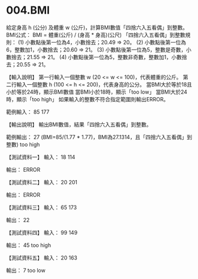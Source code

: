# 004.BMI

給定身高 h (公分) 及體重 w (公斤)，計算BMI數值「四捨六入五看偶」到整數。BMI公式：
BMI = 體重(公斤) / (身高 * 身高)(公尺)
「四捨六入五看偶」到整數規則：
(1) 小數點後第一位為4，小數捨去；20.49 => 20。
(2) 小數點後第一位為6，整數加1，小數捨去；20.60 => 21。
(3) 小數點後第一位為5，整數是奇數，小數捨去；21.55 => 21。
(4) 小數點後第一位為5，整數非奇數，整數加1，小數捨去；20.55 => 21。

【輸入說明】
第一行輸入一個整數 w (20 <= w <= 100)，代表體重的公斤。
第二行輸入一個整數 h (100 <= h <= 200)，代表身高的公分。
當BMI大於等於18且小於等於24時，顯示BMI數值
當BMI小於18時，顯示「too low」
當BMI大於24時，顯示「too high」
如果輸入的整數不符合指定範圍則輸出ERROR。

範例輸入：
85
177

【輸出說明】
輸出BMI數值，結果「四捨六入五看偶」到整數。

範例輸出：
27 (BMI=85/(1.77 * 1.77)，BMI為27.1314，且「四捨六入五看偶」到整數)
too high

【測試資料一】
輸入：
18
114

輸出：
ERROR

【測試資料二】
輸入：
20
201

輸出：
ERROR

【測試資料三】
輸入：
65
173

輸出：
22

【測試資料四】
輸入：
99
149

輸出：
45
too high

【測試資料五】
輸入：
20
163

輸出：
7
too low